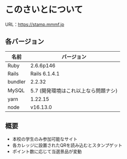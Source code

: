 # このさいとについて

URL：https://stamp.mmmf.jp

## 各バージョン
| 名前 | バージョン |
| ---- | ---- |
| Ruby  | 2.6.6p146 |
| Rails | Rails 6.1.4.1 |
| bundler | 2.2.32 |
| MySQL | 5.7 (開発環境はこれ以上なら問題ナシ) | 
| yarn | 1.22.15 |
| node | v16.13.0 |

## 概要
- 本校の学生のみ参加可能なサイト
- 各カレッジに設置されたQRを読み込むとスタンプゲット
- ポイント数に応じて当選景品が変動